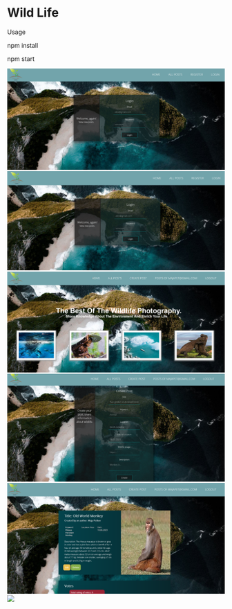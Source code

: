 <h1>Wild Life</h1>

<p>Usage</p>

<p>npm install</p>
<p>npm start</p>
<img src="./wildLife1.png">
<img src="./wildLife2.png">
<img src="./wildLife3.png">
<img src="./wildLife4.png">
<img src="./wildLife5.png">
<img src="./wildLife6.png">